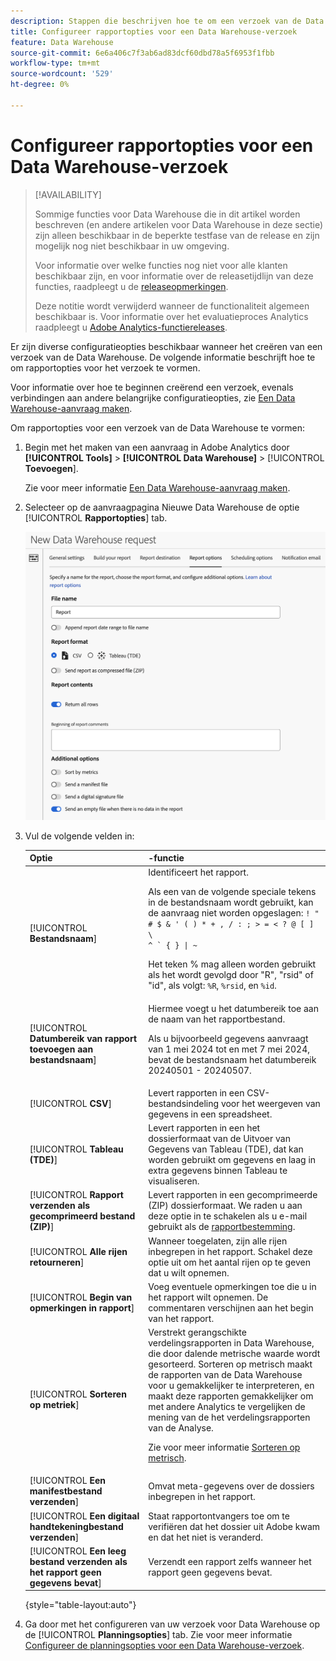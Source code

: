 ```yaml
---
description: Stappen die beschrijven hoe te om een verzoek van de Data Warehouse tot stand te brengen.
title: Configureer rapportopties voor een Data Warehouse-verzoek
feature: Data Warehouse
source-git-commit: 6e6a406c7f3ab6ad83dcf60dbd78a5f6953f1fbb
workflow-type: tm+mt
source-wordcount: '529'
ht-degree: 0%

---
```


# Configureer rapportopties voor een Data Warehouse-verzoek

>[!AVAILABILITY]
>
>Sommige functies voor Data Warehouse die in dit artikel worden beschreven (en andere artikelen voor Data Warehouse in deze sectie) zijn alleen beschikbaar in de beperkte testfase van de release en zijn mogelijk nog niet beschikbaar in uw omgeving.
>
>Voor informatie over welke functies nog niet voor alle klanten beschikbaar zijn, en voor informatie over de releasetijdlijn van deze functies, raadpleegt u de [releaseopmerkingen](/help/release-notes/latest.md).
>
>Deze notitie wordt verwijderd wanneer de functionaliteit algemeen beschikbaar is. Voor informatie over het evaluatieproces Analytics raadpleegt u [Adobe Analytics-functiereleases](/help/release-notes/releases.md).

Er zijn diverse configuratieopties beschikbaar wanneer het creëren van een verzoek van de Data Warehouse. De volgende informatie beschrijft hoe te om rapportopties voor het verzoek te vormen.

Voor informatie over hoe te beginnen creërend een verzoek, evenals verbindingen aan andere belangrijke configuratieopties, zie [Een Data Warehouse-aanvraag maken](/help/export/data-warehouse/create-request/t-dw-create-request.md).

Om rapportopties voor een verzoek van de Data Warehouse te vormen:

1. Begin met het maken van een aanvraag in Adobe Analytics door **[!UICONTROL Tools]** > **[!UICONTROL Data Warehouse]** > [!UICONTROL **Toevoegen**].

   Zie voor meer informatie [Een Data Warehouse-aanvraag maken](/help/export/data-warehouse/create-request/t-dw-create-request.md).

1. Selecteer op de aanvraagpagina Nieuwe Data Warehouse de optie [!UICONTROL **Rapportopties**] tab.

   ![Tabblad Doel rapporteren](assets/dw-report-options.png) <!-- update screenshot to include Sort by metrics -->

1. Vul de volgende velden in:

   | Optie | -functie |
   |---------|----------|
   | [!UICONTROL **Bestandsnaam**] | Identificeert het rapport. <p>Als een van de volgende speciale tekens in de bestandsnaam wordt gebruikt, kan de aanvraag niet worden opgeslagen: <code>! &quot; # $ &amp; &#39; ( ) * + , / : ; > = &lt; ? @ [ ] \ ^ ` {  } \| ~</code> </p><p>Het teken % mag alleen worden gebruikt als het wordt gevolgd door &quot;R&quot;, &quot;rsid&quot; of &quot;id&quot;, als volgt: <code>%R</code>, <code>%rsid</code>, en <code>%id</code>.</p> |
   | [!UICONTROL **Datumbereik van rapport toevoegen aan bestandsnaam**] | Hiermee voegt u het datumbereik toe aan de naam van het rapportbestand. <p>Als u bijvoorbeeld gegevens aanvraagt van 1 mei 2024 tot en met 7 mei 2024, bevat de bestandsnaam het datumbereik 20240501 - 20240507.</p> |
   | [!UICONTROL **CSV**] | Levert rapporten in een CSV-bestandsindeling voor het weergeven van gegevens in een spreadsheet. |
   | [!UICONTROL **Tableau (TDE)**] | Levert rapporten in een het dossierformaat van de Uitvoer van Gegevens van Tableau (TDE), dat kan worden gebruikt om gegevens en laag in extra gegevens binnen Tableau te visualiseren. |
   | [!UICONTROL **Rapport verzenden als gecomprimeerd bestand (ZIP)**] | Levert rapporten in een gecomprimeerde (ZIP) dossierformaat. We raden u aan deze optie in te schakelen als u e-mail gebruikt als de [rapportbestemming](/help/export/data-warehouse/create-request/dw-request-report-destinations.md). |
   | [!UICONTROL **Alle rijen retourneren**] | Wanneer toegelaten, zijn alle rijen inbegrepen in het rapport. Schakel deze optie uit om het aantal rijen op te geven dat u wilt opnemen. |
   | [!UICONTROL **Begin van opmerkingen in rapport**] | Voeg eventuele opmerkingen toe die u in het rapport wilt opnemen. De commentaren verschijnen aan het begin van het rapport. |
   | [!UICONTROL **Sorteren op metriek**] | Verstrekt gerangschikte verdelingsrapporten in Data Warehouse, die door dalende metrische waarde wordt gesorteerd. Sorteren op metrisch maakt de rapporten van de Data Warehouse voor u gemakkelijker te interpreteren, en maakt deze rapporten gemakkelijker om met andere Analytics te vergelijken de mening van de het verdelingsrapporten van de Analyse.<p>Zie voor meer informatie [Sorteren op metrisch](/help/export/data-warehouse/sorting-by-metric.md).</p> |
   | [!UICONTROL **Een manifestbestand verzenden**] | Omvat meta-gegevens over de dossiers inbegrepen in het rapport.<!-- What kind of metadata is included in the manifest file? --> |
   | [!UICONTROL **Een digitaal handtekeningbestand verzenden**] | Staat rapportontvangers toe om te verifiëren dat het dossier uit Adobe kwam en dat het niet is veranderd. |
   | [!UICONTROL **Een leeg bestand verzenden als het rapport geen gegevens bevat**] | Verzendt een rapport zelfs wanneer het rapport geen gegevens bevat. |

   {style="table-layout:auto"}

1. Ga door met het configureren van uw verzoek voor Data Warehouse op de [!UICONTROL **Planningsopties**] tab. Zie voor meer informatie [Configureer de planningsopties voor een Data Warehouse-verzoek](/help/export/data-warehouse/create-request/dw-request-scheduling.md).
